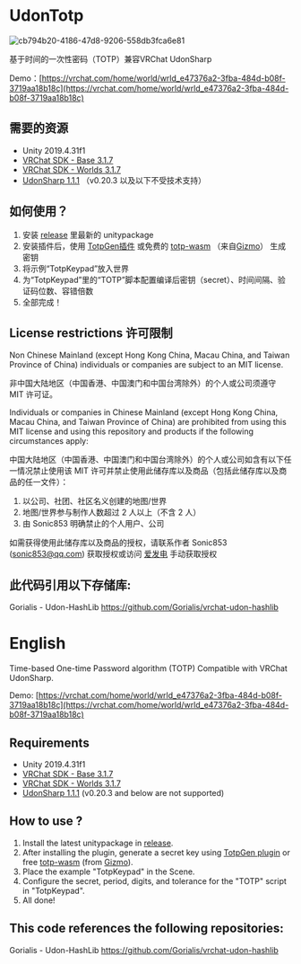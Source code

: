 # UdonTotp

![cb794b20-4186-47d8-9206-558db3fca6e81](https://user-images.githubusercontent.com/8389962/194811277-8a9ad310-75d7-4cbc-9413-52509b08fa20.png)

基于时间的一次性密码（TOTP）兼容VRChat UdonSharp

Demo：[https://vrchat.com/home/world/wrld_e47376a2-3fba-484d-b08f-3719aa18b18c](https://vrchat.com/home/world/wrld_e47376a2-3fba-484d-b08f-3719aa18b18c)

## 需要的资源

* Unity 2019.4.31f1
* [VRChat SDK - Base 3.1.7](https://github.com/Tree-Roots/VRChatPackages)
* [VRChat SDK - Worlds 3.1.7](https://github.com/Tree-Roots/VRChatPackages)
* [UdonSharp 1.1.1](https://github.com/Tree-Roots/VRChatUdonSharpPackages) （v0.20.3 以及以下不受技术支持）

## 如何使用？

1. 安装 [release](https://github.com/Sonic853/UdonTotp/releases/latest) 里最新的 unitypackage
2. 安装插件后，使用 [TotpGen插件](https://853lab.booth.pm/items/4141499) 或免费的 [totp-wasm](https://totp-wasm.vercel.app/) （来自[Gizmo](https://github.com/GizmoOAO)） 生成密钥
3. 将示例“TotpKeypad”放入世界
4. 为“TotpKeypad”里的“TOTP”脚本配置编译后密钥（secret）、时间间隔、验证码位数、容错倍数
5. 全部完成！

## License restrictions 许可限制
Non Chinese Mainland (except Hong Kong China, Macau China, and Taiwan Province of China) individuals or companies are subject to an MIT license.

非中国大陆地区（中国香港、中国澳门和中国台湾除外）的个人或公司须遵守 MIT 许可证。

Individuals or companies in Chinese Mainland (except Hong Kong China, Macau China, and Taiwan Province of China) are prohibited from using this MIT license and using this repository and products if the following circumstances apply:

中国大陆地区（中国香港、中国澳门和中国台湾除外）的个人或公司如含有以下任一情况禁止使用该 MIT 许可并禁止使用此储存库以及商品（包括此储存库以及商品的任一文件）：
1. 以公司、社团、社区名义创建的地图/世界
2. 地图/世界参与制作人数超过 2 人以上（不含 2 人）
3. 由 Sonic853 明确禁止的个人用户、公司

如需获得使用此储存库以及商品的授权，请联系作者 Sonic853 (sonic853@qq.com) 获取授权或访问 [爱发电](https://afdian.net/a/Sonic853) 手动获取授权

## 此代码引用以下存储库:

Gorialis - Udon-HashLib https://github.com/Gorialis/vrchat-udon-hashlib

# English

Time-based One-time Password algorithm (TOTP) Compatible with VRChat UdonSharp.

Demo: [https://vrchat.com/home/world/wrld_e47376a2-3fba-484d-b08f-3719aa18b18c](https://vrchat.com/home/world/wrld_e47376a2-3fba-484d-b08f-3719aa18b18c)

## Requirements

* Unity 2019.4.31f1
* [VRChat SDK - Base 3.1.7](https://github.com/Tree-Roots/VRChatPackages)
* [VRChat SDK - Worlds 3.1.7](https://github.com/Tree-Roots/VRChatPackages)
* [UdonSharp 1.1.1](https://github.com/Tree-Roots/VRChatUdonSharpPackages) (v0.20.3 and below are not supported)

## How to use ?

1. Install the latest unitypackage in [release](https://github.com/Sonic853/UdonTotp/releases/latest).
2. After installing the plugin, generate a secret key using [TotpGen plugin](https://853lab.booth.pm/items/4141499) or free [totp-wasm](https://totp-wasm.vercel.app/) (from [Gizmo](https://github.com/GizmoOAO)).
3. Place the example "TotpKeypad" in the Scene.
4. Configure the secret, period, digits, and tolerance for the "TOTP" script in "TotpKeypad".
5. All done!

## This code references the following repositories:

Gorialis - Udon-HashLib https://github.com/Gorialis/vrchat-udon-hashlib
